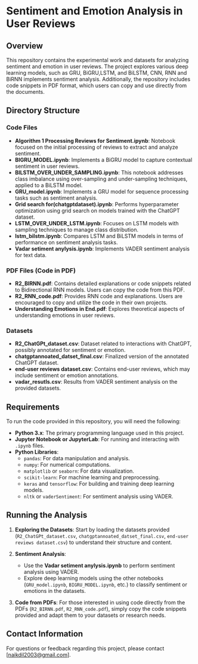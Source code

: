 # Sentiment and Emotion Analysis in User Reviews

## Overview

This repository contains the experimental work and datasets for analyzing sentiment and emotion in user reviews. The project explores various deep learning models, such as GRU, BiGRU,LSTM, and BiLSTM, CNN, RNN and BiRNN implements sentiment analysis. Additionally, the repository includes code snippets in PDF format, which users can copy and use directly from the documents.

## Directory Structure

### Code Files
- **Algorithm 1 Processing Reviews for Sentiment.ipynb**: Notebook focused on the initial processing of reviews to extract and analyze sentiment.
- **BIGRU_MODEL.ipynb**: Implements a BiGRU model to capture contextual sentiment in user reviews.
- **BILSTM_OVER_UNDER_SAMPLING.ipynb**: This notebook addresses class imbalance using over-sampling and under-sampling techniques, applied to a BiLSTM model.
- **GRU_model.ipynb**: Implements a GRU model for sequence processing tasks such as sentiment analysis.
- **Grid search for(chatgptdataset).ipynb**: Performs hyperparameter optimization using grid search on models trained with the ChatGPT dataset.
- **LSTM_OVER_UNDER_LSTM.ipynb**: Focuses on LSTM models with sampling techniques to manage class distribution.
- **lstm_bilstm.ipynb**: Compares LSTM and BiLSTM models in terms of performance on sentiment analysis tasks.
- **Vadar setiment anylysis.ipynb**: Implements VADER sentiment analysis for text data.

### PDF Files (Code in PDF)
- **R2_BIRNN.pdf**: Contains detailed explanations or code snippets related to Bidirectional RNN models. Users can copy the code from this PDF.
- **R2_RNN_code.pdf**: Provides RNN code and explanations. Users are encouraged to copy and utilize the code in their own projects.
- **Understanding Emotions in End.pdf**: Explores theoretical aspects of understanding emotions in user reviews.

### Datasets
- **R2_ChatGPt_dataset.csv**: Dataset related to interactions with ChatGPT, possibly annotated for sentiment or emotion.
- **chatgptannoated_datset_final.csv**: Finalized version of the annotated ChatGPT dataset.
- **end-user reviews dataset.csv**: Contains end-user reviews, which may include sentiment or emotion annotations.
- **vadar_resutls.csv**: Results from VADER sentiment analysis on the provided datasets.

## Requirements

To run the code provided in this repository, you will need the following:

- **Python 3.x**: The primary programming language used in this project.
- **Jupyter Notebook or JupyterLab**: For running and interacting with `.ipynb` files.
- **Python Libraries**:
  - `pandas`: For data manipulation and analysis.
  - `numpy`: For numerical computations.
  - `matplotlib` or `seaborn`: For data visualization.
  - `scikit-learn`: For machine learning and preprocessing.
  - `keras` and `tensorflow`: For building and training deep learning models.
  - `nltk` or `vaderSentiment`: For sentiment analysis using VADER.

## Running the Analysis

1. **Exploring the Datasets**: Start by loading the datasets provided (`R2_ChatGPt_dataset.csv`, `chatgptannoated_datset_final.csv`, `end-user reviews dataset.csv`) to understand their structure and content.
  
2. **Sentiment Analysis**:
   - Use the **Vadar setiment anylysis.ipynb** to perform sentiment analysis using VADER.
   - Explore deep learning models using the other notebooks (`GRU_model.ipynb`, `BIGRU_MODEL.ipynb`, etc.) to classify sentiment or emotions in the datasets.

3. **Code from PDFs**: For those interested in using code directly from the PDFs (`R2_BIRNN.pdf`, `R2_RNN_code.pdf`), simply copy the code snippets provided and adapt them to your datasets or research needs.

## Contact Information

For questions or feedback regarding this project, please contact [naikdil2003@gmail.com].


